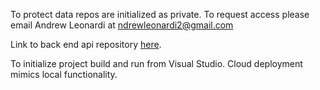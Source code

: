 To protect data repos are initialized as private. To request access please email Andrew Leonardi at ndrewleonardi2@gmail.com

Link to back end api repository [here](https://github.com/ndrewleonardi2/iTrellisCodeChallengeFrontEnd).

To initialize project build and run from Visual Studio. Cloud deployment mimics local functionality.